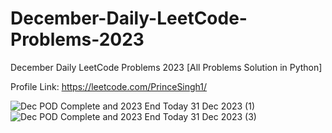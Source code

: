 # December-Daily-LeetCode-Problems-2023
December Daily LeetCode Problems 2023 [All Problems Solution in Python]

Profile Link: https://leetcode.com/PrinceSingh1/

![Dec POD Complete and 2023 End Today 31 Dec 2023 (1)](https://github.com/PrinceSinghhub/December-Daily-LeetCode-Problems-2023/assets/71000042/e900c98e-830c-45c2-a8a9-8711365e251e)
![Dec POD Complete and 2023 End Today 31 Dec 2023 (3)](https://github.com/PrinceSinghhub/December-Daily-LeetCode-Problems-2023/assets/71000042/c5777833-a494-4686-b3a7-38afb3177c78)
